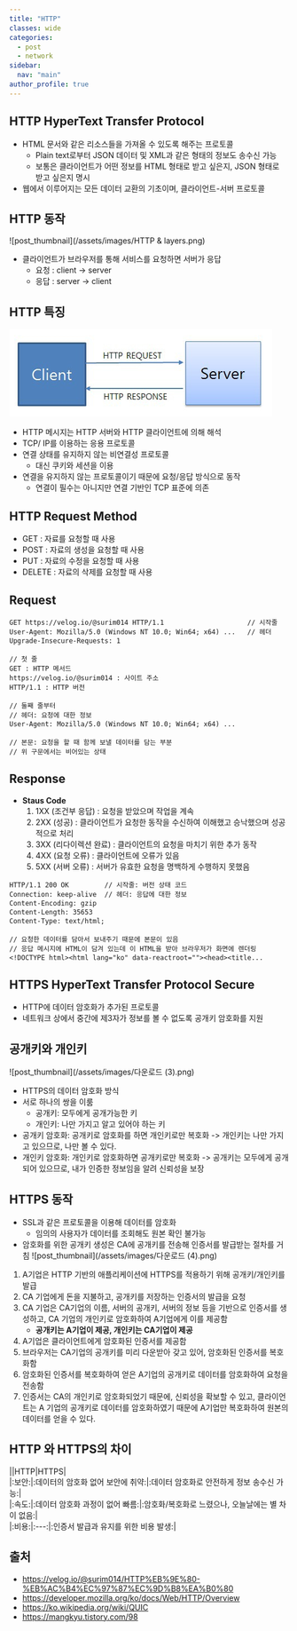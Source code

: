 ```yaml
---
title: "HTTP"
classes: wide
categories: 
  - post
  - network
sidebar:
  nav: "main"
author_profile: true
---
```


## HTTP HyperText Transfer Protocol
* HTML 문서와 같은 리소스들을 가져올 수 있도록 해주는 프로토콜
	* Plain text로부터 JSON 데이터 및 XML과 같은 형태의 정보도 송수신 가능
	* 보통은 클라이언트가 어떤 정보를 HTML 형태로 받고 싶은지, JSON 형태로 받고 싶은지 명시
* 웹에서 이루어지는 모든 데이터 교환의 기초이며, 클라이언트-서버 프로토콜

## HTTP 동작
![post_thumbnail](/assets/images/HTTP & layers.png)
* 클라이언트가 브라우저를 통해 서비스를 요청하면 서버가 응답
	* 요청 : client -> server
	* 응답 : server -> client

## HTTP 특징
![post_thumbnail](/assets/images/image.png)
* HTTP 메시지는 HTTP 서버와 HTTP 클라이언트에 의해 해석
* TCP/ IP를 이용하는 응용 프로토콜
* 연결 상태를 유지하지 않는 비연결성 프로토콜
	* 대신 쿠키와 세션을 이용
* 연결을 유지하지 않는 프로토콜이기 때문에 요청/응답 방식으로 동작
	* 연결이 필수는 아니지만 연결 기반인 TCP 표준에 의존

## HTTP Request Method
* GET : 자료를 요청할 때 사용
* POST : 자료의 생성을 요청할 때 사용
* PUT : 자료의 수정을 요청할 때 사용
* DELETE : 자료의 삭제를 요청할 때 사용

## Request 

```http
GET https://velog.io/@surim014 HTTP/1.1						// 시작줄
User-Agent: Mozilla/5.0 (Windows NT 10.0; Win64; x64) ...	// 헤더
Upgrade-Insecure-Requests: 1

// 첫 줄
GET : HTTP 메서드
https://velog.io/@surim014 : 사이트 주소
HTTP/1.1 : HTTP 버전

// 둘째 줄부터
// 헤더: 요청에 대한 정보
User-Agent: Mozilla/5.0 (Windows NT 10.0; Win64; x64) ...

// 본문: 요청을 할 때 함께 보낼 데이터를 담는 부분
// 위 구문에서는 비어있는 상태
```

## Response

* **Staus Code**
	1. 1XX (조건부 응답) : 요청을 받았으며 작업을 계속
	2. 2XX (성공) : 클라이언트가 요청한 동작을 수신하여 이해했고 승낙했으며 성공적으로 처리	
	3. 3XX (리다이렉션 완료) : 클라이언트의 요청을 마치기 위한 추가 동작
	4. 4XX (요청 오류) : 클라이언트에 오류가 있음
	5. 5XX (서버 오류) : 서버가 유효한 요청을 명백하게 수행하지 못했음

```http
HTTP/1.1 200 OK			// 시작줄: 버전 상태 코드
Connection: keep-alive	// 헤더: 응답에 대한 정보
Content-Encoding: gzip												 
Content-Length: 35653
Content-Type: text/html;

// 요청한 데이터를 담아서 보내주기 때문에 본문이 있음
// 응답 메시지에 HTML이 담겨 있는데 이 HTML을 받아 브라우저가 화면에 렌더링
<!DOCTYPE html><html lang="ko" data-reactroot=""><head><title...
```

## HTTPS HyperText Transfer Protocol Secure
* HTTP에 데이터 암호화가 추가된 프로토콜
* 네트워크 상에서 중간에 제3자가 정보를 볼 수 없도록 공개키 암호화를 지원

## 공개키와 개인키
![post_thumbnail](/assets/images/다운로드 (3).png)
* HTTPS의 데이터 암호화 방식
* 서로 하나의 쌍을 이룸
	* 공개키: 모두에게 공개가능한 키
	* 개인키: 나만 가지고 알고 있어야 하는 키
* 공개키 암호화: 공개키로 암호화를 하면 개인키로만 복호화
	-> 개인키는 나만 가지고 있으므로, 나만 볼 수 있다.
* 개인키 암호화: 개인키로 암호화하면 공개키로만 복호화
	-> 공개키는 모두에게 공개되어 있으므로, 내가 인증한 정보임을 알려 신뢰성을 보장

## HTTPS 동작
* SSL과 같은 프로토콜을 이용해 데이터를 암호화
	* 임의의 사용자가 데이터를 조회해도 원본 확인 불가능
* 암호화를 위한 공개키 생성은 CA에 공개키를 전송해 인증서를 발급받는 절차를 거침
![post_thumbnail](/assets/images/다운로드 (4).png)

1. A기업은 HTTP 기반의 애플리케이션에 HTTPS를 적용하기 위해 공개키/개인키를 발급
2. CA 기업에게 돈을 지불하고, 공개키를 저장하는 인증서의 발급을 요청
3. CA 기업은 CA기업의 이름, 서버의 공개키, 서버의 정보 등을 기반으로 인증서를 생성하고, CA 기업의 개인키로 암호화하여 A기업에게 이를 제공함
	* **공개키는 A기업이 제공, 개인키는 CA기업이 제공**
4. A기업은 클라이언트에게 암호화된 인증서를 제공함
5. 브라우저는 CA기업의 공개키를 미리 다운받아 갖고 있어, 암호화된 인증서를 복호화함
6. 암호화된 인증서를 복호화하여 얻은 A기업의 공개키로 데이터를 암호화하여 요청을 전송함
7. 인증서는 CA의 개인키로 암호화되었기 때문에, 신뢰성을 확보할 수 있고, 클라이언트는 A 기업의 공개키로 데이터를 암호화하였기 때문에 A기업만 복호화하여 원본의 데이터를 얻을 수 있다.

## HTTP 와 HTTPS의 차이
||HTTP|HTTPS|  
|:보안:|:데이터의 암호화 없어 보안에 취약:|:데이터 암호화로 안전하게 정보 송수신 가능:|  
|:속도:|:데이터 암호화 과정이 없어 빠름:|:암호화/복호화로 느렸으나, 오늘날에는 별 차이 없음:|  
|:비용:|:---:|:인증서 발급과 유지를 위한 비용 발생:|  

## 출처
* <https://velog.io/@surim014/HTTP%EB%9E%80-%EB%AC%B4%EC%97%87%EC%9D%B8%EA%B0%80>
* <https://developer.mozilla.org/ko/docs/Web/HTTP/Overview>
* <https://ko.wikipedia.org/wiki/QUIC>
* <https://mangkyu.tistory.com/98>